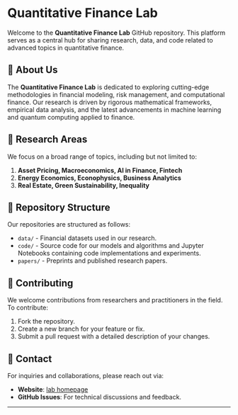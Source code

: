 # Quantitative Finance Lab

Welcome to the **Quantitative Finance Lab** GitHub repository. This platform serves as a central hub for sharing research, data, and code related to advanced topics in quantitative finance.

## 📌 About Us
The **Quantitative Finance Lab** is dedicated to exploring cutting-edge methodologies in financial modeling, risk management, and computational finance. Our research is driven by rigorous mathematical frameworks, empirical data analysis, and the latest advancements in machine learning and quantum computing applied to finance.

## 🎯 Research Areas
We focus on a broad range of topics, including but not limited to:

1. **Asset Pricing, Macroeconomics, AI in Finance, Fintech**
2. **Energy Economics, Econophysics, Business Analytics**
3. **Real Estate, Green Sustainability, Inequality**

## 📂 Repository Structure
Our repositories are structured as follows:
- `data/` - Financial datasets used in our research.
- `code/` - Source code for our models and algorithms and Jupyter Notebooks containing code implementations and experiments.
- `papers/` - Preprints and published research papers.

## 🤝 Contributing
We welcome contributions from researchers and practitioners in the field. To contribute:
1. Fork the repository.
2. Create a new branch for your feature or fix.
3. Submit a pull request with a detailed description of your changes.

## 📧 Contact
For inquiries and collaborations, please reach out via:
- **Website**: [lab homepage](http://ahn.yonsei.ac.kr)
- **GitHub Issues**: For technical discussions and feedback.

---
